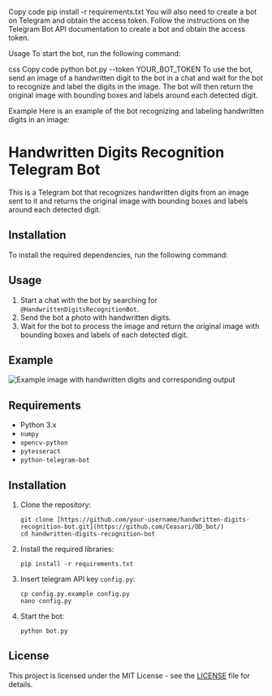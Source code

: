 




Copy code
pip install -r requirements.txt
You will also need to create a bot on Telegram and obtain the access token. Follow the instructions on the Telegram Bot API documentation to create a bot and obtain the access token.

Usage
To start the bot, run the following command:

css
Copy code
python bot.py --token YOUR_BOT_TOKEN
To use the bot, send an image of a handwritten digit to the bot in a chat and wait for the bot to recognize and label the digits in the image. The bot will then return the original image with bounding boxes and labels around each detected digit.

Example
Here is an example of the bot recognizing and labeling handwritten digits in an image:


# Handwritten Digits Recognition Telegram Bot

This is a Telegram bot that recognizes handwritten digits from an image sent to it and returns the original image with bounding boxes and labels around each detected digit.

## Installation
To install the required dependencies, run the following command:

## Usage

1. Start a chat with the bot by searching for `@HandwrittenDigitsRecognitionBot`.
2. Send the bot a photo with handwritten digits.
3. Wait for the bot to process the image and return the original image with bounding boxes and labels of each detected digit.

## Example

![Example image with handwritten digits and corresponding output](example.png)

## Requirements

* Python 3.x
* `numpy`
* `opencv-python`
* `pytesseract`
* `python-telegram-bot`

## Installation

1. Clone the repository:

    ```
    git clone [https://github.com/your-username/handwritten-digits-recognition-bot.git](https://github.com/Ceasari/OD_bot/)
    cd handwritten-digits-recognition-bot
    ```

2. Install the required libraries:

    ```
    pip install -r requirements.txt
    ```

3. Insert telegram API key `config.py`:

    ```
    cp config.py.example config.py
    nano config.py
    ```

4. Start the bot:

    ```
    python bot.py
    ```

## License

This project is licensed under the MIT License - see the [LICENSE](LICENSE) file for details.
